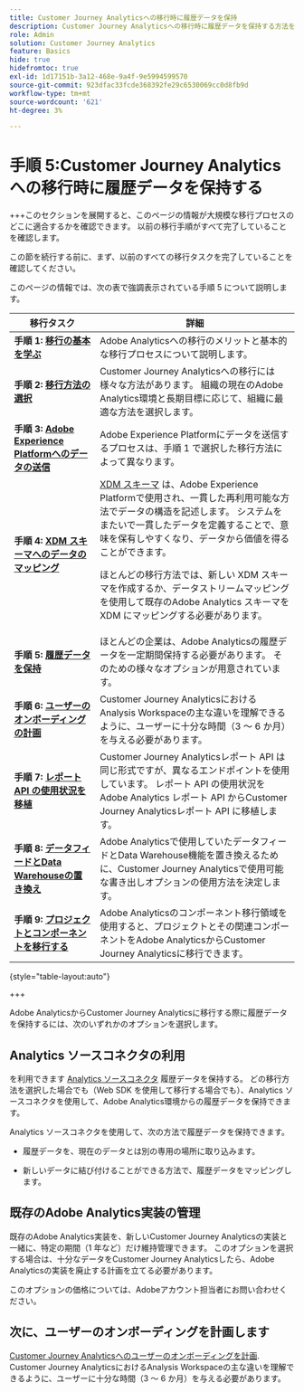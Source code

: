 ```yaml
---
title: Customer Journey Analyticsへの移行時に履歴データを保持
description: Customer Journey Analyticsへの移行時に履歴データを保持する方法を説明します
role: Admin
solution: Customer Journey Analytics
feature: Basics
hide: true
hidefromtoc: true
exl-id: 1d17151b-3a12-468e-9a4f-9e5994599570
source-git-commit: 923dfac33fcde368392fe29c6530069cc0d8fb9d
workflow-type: tm+mt
source-wordcount: '621'
ht-degree: 3%

---
```


# 手順 5:Customer Journey Analyticsへの移行時に履歴データを保持する

+++このセクションを展開すると、このページの情報が大規模な移行プロセスのどこに適合するかを確認できます。 以前の移行手順がすべて完了していることを確認します。

この節を続行する前に、まず、以前のすべての移行タスクを完了していることを確認してください。

このページの情報では、次の表で強調表示されている手順 5 について説明します。

| 移行タスク | 詳細 |
|---------|----------|
| **手順 1: [移行の基本を学ぶ](/help/getting-started/cja-migration/cja-migration-getstarted.md)** | Adobe Analyticsへの移行のメリットと基本的な移行プロセスについて説明します。 |
| **手順 2: [移行方法の選択](/help/getting-started/cja-migration/cja-migration-method.md)** | Customer Journey Analyticsへの移行には様々な方法があります。 組織の現在のAdobe Analytics環境と長期目標に応じて、組織に最適な方法を選択します。 |
| **手順 3: [Adobe Experience Platformへのデータの送信](/help/getting-started/cja-migration/cja-migration-send-to-platform.md)** | Adobe Experience Platformにデータを送信するプロセスは、手順 1 で選択した移行方法によって異なります。 |
| **手順 4: [XDM スキーマへのデータのマッピング](/help/getting-started/cja-migration/cja-migration-xdm.md)** | [XDM スキーマ](https://experienceleague.adobe.com/en/docs/experience-platform/xdm/home#xdm-schemas) は、Adobe Experience Platformで使用され、一貫した再利用可能な方法でデータの構造を記述します。 システムをまたいで一貫したデータを定義することで、意味を保有しやすくなり、データから価値を得ることができます。<p>ほとんどの移行方法では、新しい XDM スキーマを作成するか、データストリームマッピングを使用して既存のAdobe Analytics スキーマを XDM にマッピングする必要があります。</p> |
| <span class="preview">**手順 5: [履歴データを保持](/help/getting-started/cja-migration/cja-migration-historical-data.md)**</span> | <span class="preview">ほとんどの企業は、Adobe Analyticsの履歴データを一定期間保持する必要があります。 そのための様々なオプションが用意されています。</span> |
| **手順 6: [ユーザーのオンボーディングの計画](/help/getting-started/cja-migration/cja-migration-onboarding.md)** | Customer Journey AnalyticsにおけるAnalysis Workspaceの主な違いを理解できるように、ユーザーに十分な時間（3 ～ 6 か月）を与える必要があります。 |
| **手順 7: [レポート API の使用状況を移植](/help/getting-started/cja-migration/cja-migration-api.md)** | Customer Journey Analyticsレポート API は同じ形式ですが、異なるエンドポイントを使用しています。 レポート API の使用状況をAdobe Analytics レポート API からCustomer Journey Analyticsレポート API に移植します。 |
| **手順 8: [データフィードとData Warehouseの置き換え](/help/getting-started/cja-migration/cja-migration-export-options.md)** | Adobe Analyticsで使用していたデータフィードとData Warehouse機能を置き換えるために、Customer Journey Analyticsで使用可能な書き出しオプションの使用方法を決定します。 |
| **手順 9: [プロジェクトとコンポーネントを移行する](/help/getting-started/cja-migration/cja-migration-projects.md)** | Adobe Analyticsのコンポーネント移行領域を使用すると、プロジェクトとその関連コンポーネントをAdobe AnalyticsからCustomer Journey Analyticsに移行できます。 |

{style="table-layout:auto"}

+++

Adobe AnalyticsからCustomer Journey Analyticsに移行する際に履歴データを保持するには、次のいずれかのオプションを選択します。

## Analytics ソースコネクタの利用

を利用できます [Analytics ソースコネクタ](/help/data-ingestion/analytics.md) 履歴データを保持する。 どの移行方法を選択した場合でも（Web SDK を使用して移行する場合でも）、Analytics ソースコネクタを使用して、Adobe Analytics環境からの履歴データを保持できます。

Analytics ソースコネクタを使用して、次の方法で履歴データを保持できます。

* 履歴データを、現在のデータとは別の専用の場所に取り込みます。

* 新しいデータに結び付けることができる方法で、履歴データをマッピングします。 <!-- Possible? Explain -->

## 既存のAdobe Analytics実装の管理

既存のAdobe Analytics実装を、新しいCustomer Journey Analyticsの実装と一緒に、特定の期間（1 年など）だけ維持管理できます。 このオプションを選択する場合は、十分なデータをCustomer Journey Analyticsしたら、Adobe Analyticsの実装を廃止する計画を立てる必要があります。

このオプションの価格については、Adobeアカウント担当者にお問い合わせください。

## 次に、ユーザーのオンボーディングを計画します

[Customer Journey Analyticsへのユーザーのオンボーディングを計画](/help/getting-started/cja-migration/cja-migration-onboarding.md). Customer Journey AnalyticsにおけるAnalysis Workspaceの主な違いを理解できるように、ユーザーに十分な時間（3 ～ 6 か月）を与える必要があります。
